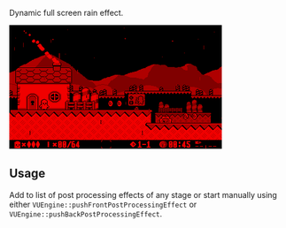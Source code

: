 Dynamic full screen rain effect. 

![](https://raw.githubusercontent.com/VUEngine/VUEngine-Plugins/master/postProcessing/Rain/preview.png)

Usage
-----

Add to list of post processing effects of any stage or start manually using either `VUEngine::pushFrontPostProcessingEffect` or `VUEngine::pushBackPostProcessingEffect`. 
